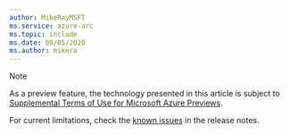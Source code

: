 ```yaml
---
author: MikeRayMSFT
ms.service: azure-arc
ms.topic: include
ms.date: 09/05/2020
ms.author: mikera
---
```

> [!NOTE]
> As a preview feature, the technology presented in this article is subject to [Supplemental Terms of Use for Microsoft Azure Previews](https://azure.microsoft.com/support/legal/preview-supplemental-terms/).
>
>For current limitations, check the [known issues](../articles/azure-arc/data/known-issues.md) in the release notes.